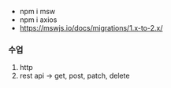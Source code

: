 - npm i msw
- npm i axios
- https://mswjs.io/docs/migrations/1.x-to-2.x/

### 수업

1. http
2. rest api -> get, post, patch, delete
